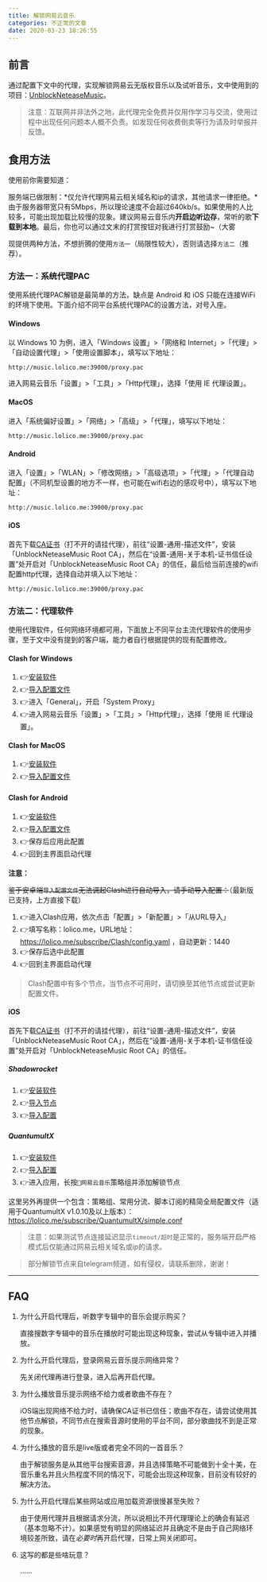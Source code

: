 ```yaml
---
title: 解锁网易云音乐
categories: 不正常的文章
date: 2020-03-23 18:26:55
---
```


<!-- more -->

## 前言

通过配置下文中的代理，实现解锁网易云无版权音乐以及试听音乐，文中使用到的项目：[UnblockNeteaseMusic](https://github.com/nondanee/UnblockNeteaseMusic)。

> 注意：互联网并非法外之地，此代理完全免费并仅用作学习与交流，使用过程中出现任何问题本人概不负责。如发现任何收费倒卖等行为请及时举报并反馈。

## 食用方法

使用前你需要知道：

服务端已做限制：*仅允许代理网易云相关域名和ip的请求，其他请求一律拒绝。*由于服务器带宽只有5Mbps，所以理论速度不会超过640kb/s。如果使用的人比较多，可能出现加载比较慢的现象。建议网易云音乐内**开启边听边存**，常听的歌**下载到本地**。最后，你也可以通过文末的打赏按钮对我进行打赏鼓励~（大雾

现提供两种方法，不想折腾的使用`方法一`（局限性较大），否则请选择`方法二`（推荐）。

### 方法一：系统代理PAC

使用系统代理PAC解锁是最简单的方法，缺点是 Android 和 iOS 只能在连接WiFi的环境下使用。下面介绍不同平台系统代理PAC的设置方法，对号入座。

#### Windows

以 Windows 10 为例，进入「Windows 设置」>「网络和 Internet」>「代理」>「自动设置代理」>「使用设置脚本」，填写以下地址：

```txt
http://music.lolico.me:39000/proxy.pac
```

进入网易云音乐「设置」>「工具」>「Http代理」，选择「使用 IE 代理设置」。

#### MacOS

进入「系统偏好设置」>「网络」>「高级」>「代理」，填写以下地址：

```txt
http://music.lolico.me:39000/proxy.pac
```

#### Android

进入「设置」>「WLAN」>「修改网络」>「高级选项」>「代理」>「代理自动配置」（不同机型设置的地方不一样，也可能在wifi右边的感叹号中），填写以下地址：

```txt
http://music.lolico.me:39000/proxy.pac
```

#### iOS

首先下载[CA证书](https://raw.githubusercontent.com/nondanee/UnblockNeteaseMusic/master/ca.crt)（打不开的请挂代理），前往“设置-通用-描述文件”，安装「UnblockNeteaseMusic Root CA」，然后在“设置-通用-关于本机-证书信任设置”处开启对「UnblockNeteaseMusic Root CA」的信任，最后给当前连接的wifi配置http代理，选择自动并填入以下地址：

```txt
http://music.lolico.me:39000/proxy.pac
```

### 方法二：代理软件

使用代理软件，任何网络环境都可用，下面放上不同平台主流代理软件的使用步骤，至于文中没有提到的客户端，能力者自行根据提供的现有配置修改。

#### Clash for Windows

1. 👉[安装软件](https://raw-1257226137.cos.ap-guangzhou.myqcloud.com/download/clash/Clash.for.Windows.Setup.exe)
2. 👉[导入配置文件](clash://install-config?url=https%3a%2f%2flolico.me%2fsubscribe%2fClash%2fconfig.yaml)
3. 👉进入「General」，开启「System Proxy」
4. 👉进入网易云音乐「设置」>「工具」>「Http代理」，选择「使用 IE 代理设置」。

#### Clash for MacOS

1. 👉[安装软件](https://raw-1257226137.cos.ap-guangzhou.myqcloud.com/download/clash/ClashX.dmg)
2. 👉[导入配置文件](clash://install-config?url=https%3a%2f%2flolico.me%2fsubscribe%2fClash%2fconfig.yaml)

#### Clash for Android

1. 👉[安装软件](https://raw-1257226137.cos.ap-guangzhou.myqcloud.com/download/clash/app-armeabi-v7a-release.apk)
2. 👉[导入配置文件](clash://install-config?url=https%3a%2f%2flolico.me%2fsubscribe%2fClash%2fconfig.yaml)
3. 👉保存后应用此配置
4. 👉回到主界面启动代理

**注意：**

~~鉴于安卓端`导入配置文件`无法调起Clash进行自动导入，请手动导入配置：~~（最新版已支持，上方直接下载）

1. 👉进入Clash应用，依次点击「配置」>「新配置」>「从URL导入」
2. 👉填写名称：lolico.me，URL地址：https://lolico.me/subscribe/Clash/config.yaml ，自动更新：1440
3. 👉保存后选中此配置
4. 👉回到主界面启动代理

> Clash配置中有多个节点，当节点不可用时，请切换至其他节点或尝试更新配置文件。

#### iOS

首先下载[CA证书](https://raw.githubusercontent.com/nondanee/UnblockNeteaseMusic/master/ca.crt)（打不开的请挂代理），前往“设置-通用-描述文件”，安装「UnblockNeteaseMusic Root CA」，然后在“设置-通用-关于本机-证书信任设置”处开启对「UnblockNeteaseMusic Root CA」的信任。

##### Shadowrocket

1. 👉[安装软件](https://apps.apple.com/us/app/shadowrocket/id932747118)
2. 👉[导入节点](shadowrocket://add/sub://aHR0cHM6Ly9sb2xpY28ubWUvc3Vic2NyaWJlL1NoYWRvd3JvY2tldC9zZXJ2ZXIudHh0#%F0%9F%8E%B8%E7%BD%91%E6%98%93%E4%BA%91%E9%9F%B3%E4%B9%90)
3. 👉[导入配置](shadowrocket://config/add/https://lolico.me/subscribe/Shadowrocket/rules.conf)

##### QuantumultX

1. 👉[安装软件](https://apps.apple.com/us/app-bundle/quantumult-x-upgrade/id1482985563)
2. 👉[导入配置](quantumult-x:///update-configuration?remote-resource=%7B%0A%20%20%20%20%22server_remote%22%3A%20%5B%0A%20%20%20%20%20%20%20%20%22https%3A%2F%2Flolico.me%2Fsubscribe%2FQuantumultX%2FNeteaseMusicServer.txt%2C%20tag%3DNetease%20Music%2C%20img-url%3Dhttps%3A%2F%2Fraw.githubusercontent.com%2FKoolson%2FQure%2Fmaster%2FIconSet%2FNetease_Music_Unlock.png%22%0A%20%20%20%20%5D%2C%0A%20%20%20%20%22filter_remote%22%3A%20%5B%0A%20%20%20%20%20%20%20%20%22https%3A%2F%2Flolico.me%2Fsubscribe%2FQuantumultX%2FNeteaseMusicFilter.txt%2C%20tag%3D%F0%9F%8E%B8%E7%BD%91%E6%98%93%E4%BA%91%E9%9F%B3%E4%B9%90%2C%20force-policy%3D%F0%9F%8E%B8%E7%BD%91%E6%98%93%E4%BA%91%E9%9F%B3%E4%B9%90%2C%20enabled%3Dtrue%22%0A%20%20%20%20%5D%0A%7D)
3. 👉进入应用，长按`🎸网易云音乐`策略组并添加解锁节点

这里另外再提供一个包含：策略组、常用分流、脚本订阅的精简全局配置文件（适用于QuantumultX v1.0.10及以上版本）：https://lolico.me/subscribe/QuantumultX/simple.conf

> 注意：如果测试节点连接延迟显示`timeout/超时`是正常的，服务端开启严格模式后仅能通过网易云相关域名或ip的请求。

> 部分解锁节点来自telegram频道，如有侵权，请联系删除，谢谢！

---

## FAQ

1. 为什么开启代理后，听数字专辑中的音乐会提示购买？

    直接搜数字专辑中的音乐在播放时可能出现这种现象，尝试从专辑中进入并播放。

2. 为什么开启代理后，登录网易云音乐提示网络异常？

    先关闭代理再进行登录，进入后再开启代理。

3. 为什么播放音乐提示网络不给力或者歌曲不存在？

    iOS端出现网络不给力时，请确保CA证书已信任；歌曲不存在，请尝试使用其他节点解锁，不同节点在搜索音源时使用的平台不同，部分歌曲找不到是正常的现象。

4. 为什么播放的音乐是live版或者完全不同的一首音乐？

    由于解锁服务是从其他平台搜索音源，并且选择策略不可能做到十全十美，在音乐重名并且火热程度不同的情况下，可能会出现这种现象，目前没有较好的解决方法。

5. 为什么开启代理后某些网站或应用加载资源很慢甚至失败？

    由于使用代理并且根据请求分流，所以说相比不开代理理论上的确会有延迟（基本忽略不计）。如果感觉有明显的网络延迟并且确定不是由于自己网络环境较差所致，请在*必要时*再开启代理，日常上网关闭即可。

6. 这写的都是些啥玩意？

    ......